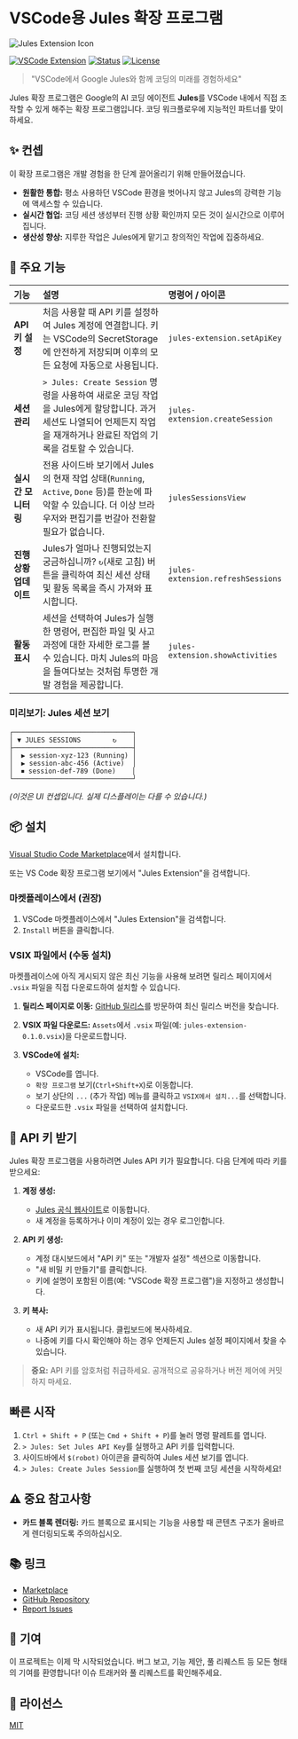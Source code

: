 # VSCode용 Jules 확장 프로그램

![Jules Extension Icon](../jules-extension/icon.png)

[![VSCode Extension](https://img.shields.io/badge/VSCode-Extension-blue.svg)](https://marketplace.visualstudio.com/items?itemName=YOUR_PUBLISHER.jules-extension)
[![Status](https://img.shields.io/badge/status-development-yellow.svg)](#)
[![License](https://img.shields.io/badge/license-MIT-green.svg)](LICENSE)

> "VSCode에서 Google Jules와 함께 코딩의 미래를 경험하세요"

Jules 확장 프로그램은 Google의 AI 코딩 에이전트 **Jules**를 VSCode 내에서 직접 조작할 수 있게 해주는 확장 프로그램입니다.
코딩 워크플로우에 지능적인 파트너를 맞이하세요.

## ✨ 컨셉

이 확장 프로그램은 개발 경험을 한 단계 끌어올리기 위해 만들어졌습니다.

- **원활한 통합:** 평소 사용하던 VSCode 환경을 벗어나지 않고 Jules의 강력한 기능에 액세스할 수 있습니다.
- **실시간 협업:** 코딩 세션 생성부터 진행 상황 확인까지 모든 것이 실시간으로 이루어집니다.
- **생산성 향상:** 지루한 작업은 Jules에게 맡기고 창의적인 작업에 집중하세요.

## 🚀 주요 기능

| 기능                   | 설명                                                                                                                                                                        | 명령어 / 아이콘                   |
| :--------------------- | :-------------------------------------------------------------------------------------------------------------------------------------------------------------------------- | :-------------------------------- |
| **API 키 설정**        | 처음 사용할 때 API 키를 설정하여 Jules 계정에 연결합니다. 키는 VSCode의 SecretStorage에 안전하게 저장되며 이후의 모든 요청에 자동으로 사용됩니다.                           | `jules-extension.setApiKey`       |
| **세션 관리**          | `> Jules: Create Session` 명령을 사용하여 새로운 코딩 작업을 Jules에게 할당합니다. 과거 세션도 나열되어 언제든지 작업을 재개하거나 완료된 작업의 기록을 검토할 수 있습니다. | `jules-extension.createSession`   |
| **실시간 모니터링**    | 전용 사이드바 보기에서 Jules의 현재 작업 상태(`Running`, `Active`, `Done` 등)를 한눈에 파악할 수 있습니다. 더 이상 브라우저와 편집기를 번갈아 전환할 필요가 없습니다.       | `julesSessionsView`               |
| **진행 상황 업데이트** | Jules가 얼마나 진행되었는지 궁금하십니까? `↻`(새로 고침) 버튼을 클릭하여 최신 세션 상태 및 활동 목록을 즉시 가져와 표시합니다.                                              | `jules-extension.refreshSessions` |
| **활동 표시**          | 세션을 선택하여 Jules가 실행한 명령어, 편집한 파일 및 사고 과정에 대한 자세한 로그를 볼 수 있습니다. 마치 Jules의 마음을 들여다보는 것처럼 투명한 개발 경험을 제공합니다.   | `jules-extension.showActivities`  |

### 미리보기: Jules 세션 보기

```
┌──────────────────────────────┐
│ ▼ JULES SESSIONS        ↻    │
├──────────────────────────────┤
│  ▶ session-xyz-123 (Running) │
│  ▶ session-abc-456 (Active)  │
│  ⏹ session-def-789 (Done)    │
└──────────────────────────────┘
```

_(이것은 UI 컨셉입니다. 실제 디스플레이는 다를 수 있습니다.)_

## 📦 설치

[Visual Studio Code Marketplace](https://marketplace.visualstudio.com/items?itemName=HirokiMukai.jules-extension)에서 설치합니다.

또는 VS Code 확장 프로그램 보기에서 "Jules Extension"을 검색합니다.

### 마켓플레이스에서 (권장)

1.  VSCode 마켓플레이스에서 "Jules Extension"을 검색합니다.
2.  `Install` 버튼을 클릭합니다.

### VSIX 파일에서 (수동 설치)

마켓플레이스에 아직 게시되지 않은 최신 기능을 사용해 보려면 릴리스 페이지에서 `.vsix` 파일을 직접 다운로드하여 설치할 수 있습니다.

1.  **릴리스 페이지로 이동:**
    [GitHub 릴리스](https://github.com/your-repo/jules-extension/releases)를 방문하여 최신 릴리스 버전을 찾습니다.

2.  **VSIX 파일 다운로드:**
    `Assets`에서 `.vsix` 파일(예: `jules-extension-0.1.0.vsix`)을 다운로드합니다.

3.  **VSCode에 설치:**
    - VSCode를 엽니다.
    - `확장 프로그램` 보기(`Ctrl+Shift+X`)로 이동합니다.
    - 보기 상단의 `...` (추가 작업) 메뉴를 클릭하고 `VSIX에서 설치...`를 선택합니다.
    - 다운로드한 `.vsix` 파일을 선택하여 설치합니다.

## 🔑 API 키 받기

Jules 확장 프로그램을 사용하려면 Jules API 키가 필요합니다. 다음 단계에 따라 키를 받으세요:

1.  **계정 생성:**

    - [Jules 공식 웹사이트](https://jules.google/docs)로 이동합니다.
    - 새 계정을 등록하거나 이미 계정이 있는 경우 로그인합니다.

2.  **API 키 생성:**

    - 계정 대시보드에서 "API 키" 또는 "개발자 설정" 섹션으로 이동합니다.
    - "새 비밀 키 만들기"를 클릭합니다.
    - 키에 설명이 포함된 이름(예: "VSCode 확장 프로그램")을 지정하고 생성합니다.

3.  **키 복사:**
    - 새 API 키가 표시됩니다. 클립보드에 복사하세요.
    - 나중에 키를 다시 확인해야 하는 경우 언제든지 Jules 설정 페이지에서 찾을 수 있습니다.

> **중요:** API 키를 암호처럼 취급하세요. 공개적으로 공유하거나 버전 제어에 커밋하지 마세요.

## 빠른 시작

1.  `Ctrl + Shift + P` (또는 `Cmd + Shift + P`)를 눌러 명령 팔레트를 엽니다.
2.  `> Jules: Set Jules API Key`를 실행하고 API 키를 입력합니다.
3.  사이드바에서 `$(robot)` 아이콘을 클릭하여 Jules 세션 보기를 엽니다.
4.  `> Jules: Create Jules Session`를 실행하여 첫 번째 코딩 세션을 시작하세요!

## ⚠️ 중요 참고사항

- **카드 블록 렌더링:** 카드 블록으로 표시되는 기능을 사용할 때 콘텐츠 구조가 올바르게 렌더링되도록 주의하십시오.

## 📚 링크

- [Marketplace](https://marketplace.visualstudio.com/items?itemName=HirokiMukai.jules-extension)
- [GitHub Repository](https://github.com/is0692vs/jules-extension.git)
- [Report Issues](https://github.com/is0692vs/jules-extension/issues)

## 🤝 기여

이 프로젝트는 이제 막 시작되었습니다. 버그 보고, 기능 제안, 풀 리퀘스트 등 모든 형태의 기여를 환영합니다!
이슈 트래커와 풀 리퀘스트를 확인해주세요.

## 📝 라이선스

[MIT](LICENSE)
